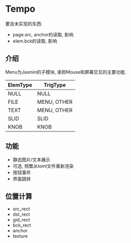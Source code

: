# Tempo

要且未实现的东西:
* page.src, anchor的读取, 影响
* elem.bck的读取, 影响

## 介绍

Menu为Jasmin的子模块, 承担Mouse和屏幕交互的主要功能.


| ElemType | TrigType    |
|----------|-------------|
| NULL     | NULL        |
| FILE     | MENU, OTHER |
| TEXT     | MENU, OTHER |
| SLID     | SLID        |
| KNOB     | KNOB        |



## 功能

* 静态图片/文本展示
* 可选, 频繁从toml文件重新渲染
* 按钮事件
* 界面跳转

## 位置计算
* src_rect
* dst_rect
* gid_rect
* bck_rect
* anchor
* texture

